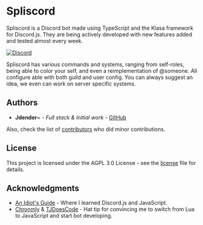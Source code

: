 # Spliscord
Spliscord is a Discord bot made using TypeScript and the Klasa framework for Discord.js. They are being actively developed with new features added and tested almost every week.

[![Discord](https://discordapp.com/api/guilds/411973008236740619/embed.png)](https://discord.gg/jqrUHPe)

Spliscord has various commands and systems, ranging from self-roles, being able to color your self, and even a reimplementation of @someone. All configure able with both guild and user config. You can always suggest an idea, we even can work on server specific systems.

## Authors

* **Jdender~** - *Full stack & Initial work* - [GitHub](https://github.com/jdenderplays)

Also, check the list of [contributors](https://github.com/jdenderplays/Spliscord/contributors) who did minor contributions.

## License

This project is licensed under the AGPL 3.0 License - see the [license](https://github.com/jdenderplays/Spliscord/blob/master/LICENSE) file for details.

## Acknowledgments

* [An Idiot's Guide](https://anidiots.guide/) - Where I learned Discord.js and JavaScript.
* [Chronmly](https://github.com/Chronomly) & [TJDoesCode](https://github.com/TJDoesCode) - Hat tip for convincing me to switch from Lua to JavaScript and start bot developing.